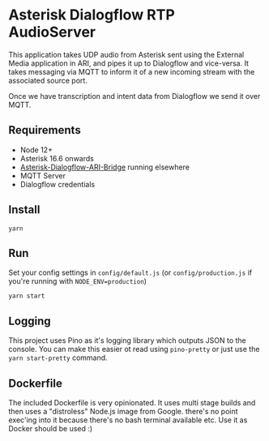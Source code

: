 # Asterisk Dialogflow RTP AudioServer

This application takes UDP audio from Asterisk sent using the External Media application in ARI, and pipes it up to Dialogflow and vice-versa. It takes messaging via MQTT to inform it of a new incoming stream with the associated source port.

Once we have transcription and intent data from Dialogflow we send it over MQTT.

## Requirements

* Node 12+
* Asterisk 16.6 onwards
* [Asterisk-Dialogflow-ARI-Bridge](https://github.com/nimbleape/asterisk-dialogflow-ari-bridge) running elsewhere
* MQTT Server
* Dialogflow credentials

## Install

```
yarn
```

## Run

Set your config settings in `config/default.js` (or `config/production.js` if you're running with `NODE_ENV=production`)

```
yarn start
```

## Logging

This project uses Pino as it's logging library which outputs JSON to the console. You can make this easier ot read using `pino-pretty` or just use the `yarn start-pretty` command.

## Dockerfile

The included Dockerfile is very opinionated. It uses multi stage builds and then uses a "distroless" Node.js image from Google. there's no point exec'ing into it because there's no bash terminal available etc. Use it as Docker should be used :)
